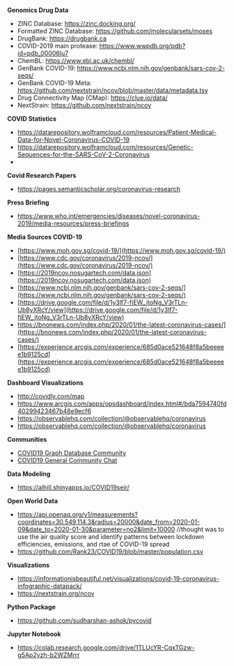 **Genomics Drug Data**
* ZINC Database: https://zinc.docking.org/
* Formatted ZINC Database: https://github.com/molecularsets/moses
* DrugBank: https://drugbank.ca
* COVID-2019 main protease: https://www.wwpdb.org/pdb?id=pdb_00006lu7
* ChemBL: https://www.ebi.ac.uk/chembl/
* GenBank COVID-19: https://www.ncbi.nlm.nih.gov/genbank/sars-cov-2-seqs/
* GenBank COVID-19 Meta: https://github.com/nextstrain/ncov/blob/master/data/metadata.tsv
* Drug Connectivity Map (CMap): https://clue.io/data/
* NextStrain: https://github.com/nextstrain/ncov

**COVID Statistics**
* https://datarepository.wolframcloud.com/resources/Patient-Medical-Data-for-Novel-Coronavirus-COVID-19
* https://datarepository.wolframcloud.com/resources/Genetic-Sequences-for-the-SARS-CoV-2-Coronavirus
*

**Covid Research Papers**
* https://pages.semanticscholar.org/coronavirus-research

**Press Briefing**
* https://www.who.int/emergencies/diseases/novel-coronavirus-2019/media-resources/press-briefings

**Media Sources COVID-19**
* [https://www.moh.gov.sg/covid-19/](https://www.moh.gov.sg/covid-19/)
* [https://www.cdc.gov/coronavirus/2019-ncov/](https://www.cdc.gov/coronavirus/2019-ncov/)
* [https://2019ncov.nosugartech.com/data.json](https://2019ncov.nosugartech.com/data.json)
* [https://www.ncbi.nlm.nih.gov/genbank/sars-cov-2-seqs/](https://www.ncbi.nlm.nih.gov/genbank/sars-cov-2-seqs/)
* [https://drive.google.com/file/d/1y3lf7-fiEW_jtoNg_V3rTLn-Ub8yXRcY/view](https://drive.google.com/file/d/1y3lf7-fiEW_jtoNg_V3rTLn-Ub8yXRcY/view)
* https://bnonews.com/index.php/2020/01/the-latest-coronavirus-cases/](https://bnonews.com/index.php/2020/01/the-latest-coronavirus-cases/)
* [https://experience.arcgis.com/experience/685d0ace521648f8a5beeeee1b9125cd](https://experience.arcgis.com/experience/685d0ace521648f8a5beeeee1b9125cd)

**Dashboard Visualizations**
* http://covidly.com/map
* https://www.arcgis.com/apps/opsdashboard/index.html#/bda7594740fd40299423467b48e9ecf6
* https://observablehq.com/collection/@observablehq/coronavirus
* https://observablehq.com/collection/@observablehq/coronavirus

**Communities**
* [COVID19 Graph Database Community](https://discord.gg/KBerGfE)
* [COVID19 General Community Chat](https://discord.gg/Bphw4dF)

**Data Modeling**
* https://alhill.shinyapps.io/COVID19seir/

**Open World Data**
* https://api.openaq.org/v1/measurements?coordinates=30.549,114.3&radius=20000&date_from=2020-01-09&date_to=2020-01-30&parameter=no2&limit=10000
//thought was to use the air quality score and identify patterns between lockdown efficiencies, emissions, and rtae of COVID-19 spread
* https://github.com/Rank23/COVID19/blob/master/population.csv


**Visualizations**
* https://informationisbeautiful.net/visualizations/covid-19-coronavirus-infographic-datapack/
* https://nextstrain.org/ncov

**Python Package**
* https://github.com/sudharshan-ashok/pycovid

**Jupyter Notebook**
* https://colab.research.google.com/drive/1TLUcYR-CqxTGzw-g5Ap2yzh-b2WZMrrr
